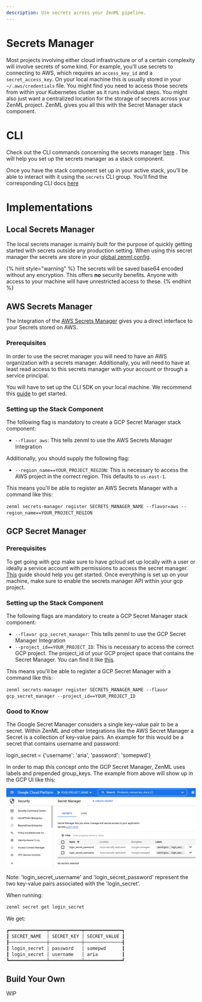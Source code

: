 ```yaml
---
description: Use secrets across your ZenML pipeline.
---
```


# Secrets Manager

Most projects involving either cloud infrastructure or of a certain complexity
will involve secrets of some kind. For example, you'll use secrets to connecting
to AWS, which requires an `access_key_id` and a `secret_access_key`. On your
local machine this is usually stored in your `~/.aws/credentials` file.
You might find you need to access those secrets from within your Kubernetes
cluster as it runs individual steps. You might also just want a centralized
location for the storage of secrets across your ZenML project. ZenML gives you
all this with the Secret Manager stack component.

# CLI

Check out the CLI commands concerning the secrets manager
[here](https://apidocs.zenml.io/latest/cli/#zenml.cli--setting-up-a-secrets-manager)
. This will help you set up the secrets manager as a stack component.

Once you have the stack component set up in your active stack, you'll be able to
interact with it using the `secrets` CLI group. You'll find the corresponding
CLI docs [here](https://apidocs.zenml.io/latest/cli/#zenml.cli--using-secrets)

# Implementations

## Local Secrets Manager

The local secrets manager is mainly built for the purpose of quickly getting
started with secrets outside any production setting. When using this secret
manager the secrets are store in your
[global zenml config](../developer-guide/repo-and-config.md#config).

{% hint style="warning" %}
The secrets will be saved base64 encoded without any encryption.
This offers **no** security benefits. Anyone with access to your machine will
have unrestricted access to these.
{% endhint %}

## AWS Secrets Manager

The Integration of the [AWS Secrets Manager](Southernlights#1942) gives you a
direct interface to your Secrets stored on AWS.

### Prerequisites

In order to use the secret manager you will need to have an AWS organization
with a secrets manager. Additionally, you will need to have at least read access
to this secrets manager with your account or through a service principal.

You will have to set up the CLI SDK on your local machine. We recommend this
[guide](https://docs.aws.amazon.com/sdk-for-java/v1/developer-guide/setup-credentials.html)
to get started.

### Setting up the Stack Component

The following flag is mandatory to create a GCP Secret Manager stack component:

* `--flavor aws`: This tells zenml to use the AWS Secrets Manager Integration

Additionally, you should supply the following flag:

* `--region_name==YOUR_PROJECT_REGION`: This is necessary to access the AWS
  project in the correct region.
  This defaults to `us-east-1`.

This means you'll be able to register an AWS Secrets Manager with a command like
this:

`zenml secrets-manager register SECRETS_MANAGER_NAME --flavor=aws --region_name==YOUR_PROJECT_REGION`

## GCP Secret Manager

### Prerequisites

To get going with gcp make sure to have gcloud set up locally with a user or 
ideally a service account with permissions to access the secret manager. 
[This](https://cloud.google.com/sdk/docs/install-sdk) guide should help you get 
started. Once everything is set up on your machine, make sure to enable the 
secrets manager API within your gcp project.

### Setting up the Stack Component

The following flags are mandatory to create a GCP Secret Manager stack
component:

* `--flavor gcp_secret_manager`: This tells zenml to use the GCP Secret Manager
  Integration
* `--project_id==YOUR_PROJECT_ID`: This is necessary to access the correct GCP
  project. The project_id of your GCP project space that contains the
  Secret Manager. You can find it
  like [this](https://support.google.com/googleapi/answer/7014113?hl=en).

This means you'll be able to register a GCP Secret Manager with a command like
this:

`zenml secrets-manager register SECRETS_MANAGER_NAME --flavor gcp_secret_manager --project_id==YOUR_PROJECT_ID`

### Good to Know

The Google Secret Manager considers a single key-value pair to be a secret.
Within ZenML and other
Integrations like the AWS Secret Manager a Secret is a collection of key-value
pairs.
An example for this would be a secret that contains username and password:

login_secret = {'username': 'aria', 'password': 'somepwd'}

In order to map this concept onto the GCP Secret Manager, ZenML uses labels and
prepended group_keys.
The example from above will show up in the GCP UI like this:

![GCP UI](../assets/stack_components/secret_manager/GCP_SM.png)

Note: 'login_secret_username' and 'login_secret_password' represent the two
key-value pairs associated
with the 'login_secret'.

When running:

```bash
zenml secret get login_secret
```

We get:

```
┏━━━━━━━━━━━━━━┯━━━━━━━━━━━━┯━━━━━━━━━━━━━━┓
┃ SECRET_NAME  │ SECRET_KEY │ SECRET_VALUE ┃
┠──────────────┼────────────┼──────────────┨
┃ login_secret │ password   │ somepwd      ┃
┃ login_secret │ username   │ aria         ┃
┗━━━━━━━━━━━━━━┷━━━━━━━━━━━━┷━━━━━━━━━━━━━━┛
```

## Build Your Own

WIP
